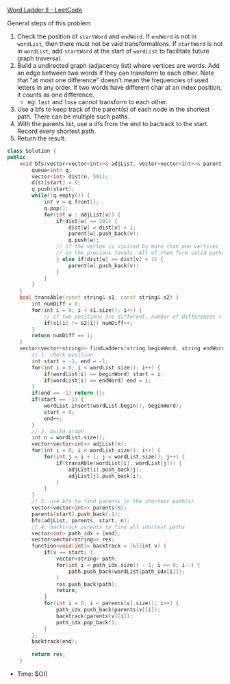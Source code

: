 [Word Ladder II - LeetCode](https://leetcode.com/problems/word-ladder-ii/description/)

General steps of this problem
1. Check the position of `startWord` and `endWord`. If `endWord` is not in `wordList`, then there must not be vaid transformations. If `startWord` is not in `wordList`, add `startWord` at the start of `wordList` to facilitate future graph traversal.
2. Build a undirected graph (adjacency list) where vertices are words. Add an edge between two words if they can transform to each other. Note that "at most one difference" doesn't mean the frequencies of used letters in any order. If two words have different char at an index position, it counts as one difference. 
	- eg: `lest` and `lose` cannot transform to each other. 
3. Use a bfs to keep track of the parent(s) of each node in the shortest path. There can be multiple such paths.
4. With the parents list, use a dfs from the end to bactrack to the start. Record every shortest path.
5. Return the result.

```cpp
class Solution {
public:
    void bfs(vector<vector<int>>& adjList, vector<vector<int>>& parent, int start, int n) {
        queue<int> q;
        vector<int> dist(n, 501);
        dist[start] = 0;
        q.push(start);
        while(!q.empty()) {
            int v = q.front();
            q.pop();
            for(int w : adjList[v]) {
                if(dist[w] == 501) {
                    dist[w] = dist[v] + 1;
                    parent[w].push_back(v);
                    q.push(w);
                // if the vertex is visited by more than one vertices
                // in the previous levels. All of them form valid paths. 
                } else if(dist[w] == dist[v] + 1) {
                    parent[w].push_back(v);
                }
            }
        }
    }
    bool transAble(const string& s1, const string& s2) {
        int numDiff = 0;
        for(int i = 0; i < s1.size(); i++) {
            // if two positions are different, number of differences + 1
            if(s1[i] != s2[i]) numDiff++;
        }
        return numDiff == 1;
    }
    vector<vector<string>> findLadders(string beginWord, string endWord, vector<string>& wordList) {
        // 1. check position
        int start = -1, end = -1;
        for(int i = 0; i < wordList.size(); i++) {
            if(wordList[i] == beginWord) start = i;
            if(wordList[i] == endWord) end = i;
        }
        if(end == -1) return {};
        if(start == -1) {
            wordList.insert(wordList.begin(), beginWord);
            start = 0;
            end++;
        }
        // 2. build graph
        int n = wordList.size();
        vector<vector<int>> adjList(n);
        for(int i = 0; i < wordList.size(); i++) {
            for(int j = i + 1; j < wordList.size(); j++) {
                if(transAble(wordList[i], wordList[j])) {
                    adjList[i].push_back(j);
                    adjList[j].push_back(i);
                }
            }
        }
        // 3. use bfs to find parents in the shortest path(s)
        vector<vector<int>> parents(n);
        parents[start].push_back(-1);
        bfs(adjList, parents, start, n);
        // 4. backtrack parents to find all shortest paths
        vector<int> path_idx = {end};
        vector<vector<string>> res;
        function<void(int)> backtrack = [&](int v) {
            if(v == start) {
                vector<string> path;
                for(int i = path_idx.size() - 1; i >= 0; i--) {
                    path.push_back(wordList[path_idx[i]]);
                }
                res.push_back(path);
                return;
            }
            for(int i = 0; i < parents[v].size(); i++) {
                path_idx.push_back(parents[v][i]);
                backtrack(parents[v][i]);
                path_idx.pop_back();
            }
        };
        backtrack(end);
        
        return res;
    }
```

- Time: $O()